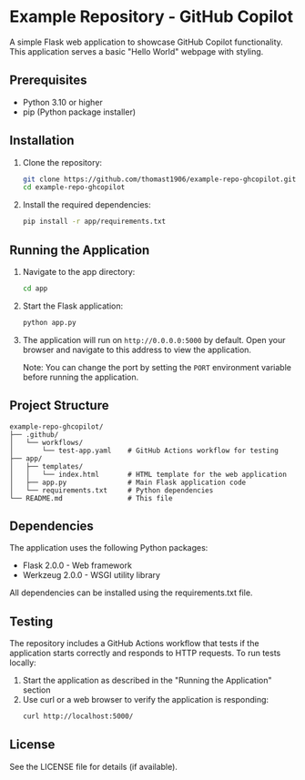 # Example Repository - GitHub Copilot

A simple Flask web application to showcase GitHub Copilot functionality. This application serves a basic "Hello World" webpage with styling.

## Prerequisites

- Python 3.10 or higher
- pip (Python package installer)

## Installation

1. Clone the repository:
   ```bash
   git clone https://github.com/thomast1906/example-repo-ghcopilot.git
   cd example-repo-ghcopilot
   ```

2. Install the required dependencies:
   ```bash
   pip install -r app/requirements.txt
   ```

## Running the Application

1. Navigate to the app directory:
   ```bash
   cd app
   ```

2. Start the Flask application:
   ```bash
   python app.py
   ```

3. The application will run on `http://0.0.0.0:5000` by default. Open your browser and navigate to this address to view the application.

   Note: You can change the port by setting the `PORT` environment variable before running the application.

## Project Structure

```
example-repo-ghcopilot/
├── .github/
│   └── workflows/
│       └── test-app.yaml    # GitHub Actions workflow for testing
├── app/
│   ├── templates/
│   │   └── index.html       # HTML template for the web application
│   ├── app.py               # Main Flask application code
│   └── requirements.txt     # Python dependencies
└── README.md                # This file
```

## Dependencies

The application uses the following Python packages:
- Flask 2.0.0 - Web framework
- Werkzeug 2.0.0 - WSGI utility library

All dependencies can be installed using the requirements.txt file.

## Testing

The repository includes a GitHub Actions workflow that tests if the application starts correctly and responds to HTTP requests. To run tests locally:

1. Start the application as described in the "Running the Application" section
2. Use curl or a web browser to verify the application is responding:
   ```bash
   curl http://localhost:5000/
   ```

## License

See the LICENSE file for details (if available).
